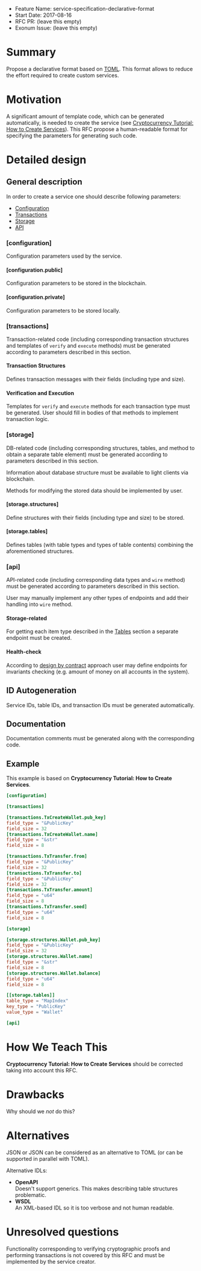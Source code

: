 - Feature Name: service-specification-declarative-format
- Start Date: 2017-08-16
- RFC PR: (leave this empty)
- Exonum Issue: (leave this empty)

# Summary
[summary]: #summary

Propose a declarative format based on [TOML](toml). This format allows to reduce
the effort required to create custom services.

# Motivation
[motivation]: #motivation

A significant amount of template code, which can be generated automatically, is
needed to create the service (see [Cryptocurrency Tutorial: How to Create Services](create-service)).
This RFC propose a human-readable format for specifying the parameters for
generating such code.

# Detailed design
[design]: #detailed-design

## General description

In order to create a service one should describe following parameters:

- [Configuration](configuration)
- [Transactions](transactions)
- [Storage](storage)
- [API](api)

### [configuration]

Configuration parameters used by the service.

#### [configuration.public]

Configuration parameters to be stored in the blockchain.

#### [configuration.private]

Configuration parameters to be stored locally.

### [transactions]

Transaction-related code (including corresponding transaction structures and
templates of `verify` and `execute` methods) must be generated according to
parameters described in this section.

#### Transaction Structures

Defines transaction messages with their fields (including type and size).

#### Verification and Execution

Templates for `verify` and `execute` methods for each transaction type must be
generated. User should fill in bodies of that methods to implement transaction
logic.

### [storage]

DB-related code (including corresponding structures, tables, and method to obtain
a separate table element) must be generated according to parameters described in
this section.

Information about database structure must be available to light clients via
blockchain.

Methods for modifying the stored data should be implemented by user.

#### [storage.structures]

Define structures with their fields (including type and size) to be stored.

#### [storage.tables]

Defines tables (with table types and types of table contents) combining the
aforementioned structures.

### [api]

API-related code (including corresponding data types and `wire` method) must be
generated according to parameters described in this section.

User may manually implement any other types of endpoints and add their handling
into `wire` method.

#### Storage-related

For getting each item type described in the [Tables](tables) section a separate
endpoint must be created.

#### Health-check

According to [design by contract](wiki:dbc) approach user may define endpoints
for invariants checking (e.g. amount of money on all accounts in the system).

## ID Autogeneration

Service IDs, table IDs, and transaction IDs must be generated automatically.

## Documentation

Documentation comments must be generated along with the corresponding code.

## Example

This example is based on **Cryptocurrency Tutorial: How to Create Services**.

```toml
[configuration]

[transactions]

[transactions.TxCreateWallet.pub_key]
field_type = "&PublicKey"
field_size = 32
[transactions.TxCreateWallet.name]
field_type = "&str"
field_size = 8

[transactions.TxTransfer.from]
field_type = "&PublicKey"
field_size = 32
[transactions.TxTransfer.to]
field_type = "&PublicKey"
field_size = 32
[transactions.TxTransfer.amount]
field_type = "u64"
field_size = 8
[transactions.TxTransfer.seed]
field_type = "u64"
field_size = 8

[storage]

[storage.structures.Wallet.pub_key]
field_type = "&PublicKey"
field_size = 32
[storage.structures.Wallet.name]
field_type = "&str"
field_size = 8
[storage.structures.Wallet.balance]
field_type = "u64"
field_size = 8

[[storage.tables]]
table_type = "MapIndex"
key_type = "PublicKey"
value_type = "Wallet"

[api]

```

# How We Teach This
[how-we-teach-this]: #how-we-teach-this

**Cryptocurrency Tutorial: How to Create Services** should be corrected taking
into account this RFC.

# Drawbacks
[drawbacks]: #drawbacks

Why should we *not* do this?

# Alternatives
[alternatives]: #alternatives

JSON or JSON can be considered as an alternative to TOML (or can be supported in
parallel with TOML).

Alternative IDLs:

- **OpenAPI**  
  Doesn't support generics. This makes describing table structures problematic.
- **WSDL**  
  An XML-based IDL so it is too verbose and not human readable.

# Unresolved questions
[unresolved]: #unresolved-questions

Functionality corresponding to verifying cryptographic proofs and performing
transactions is not covered by this RFC and must be implemented by the service
creator.

[create-service]: https://github.com/exonum/exonum-doc/blob/master/src/get-started/create-service.md
[toml]: https://github.com/toml-lang/toml
[wiki:dbc]: https://en.wikipedia.org/wiki/Design_by_contract
